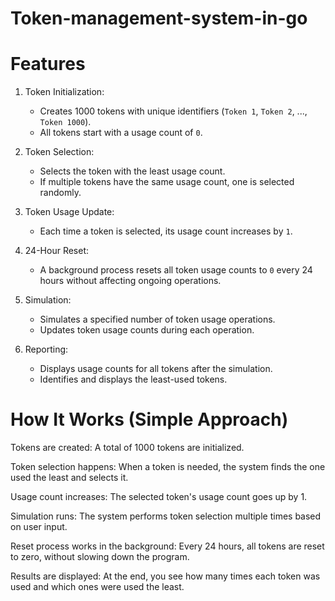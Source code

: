 # Token-management-system-in-go

# Features
1. Token Initialization:
   - Creates 1000 tokens with unique identifiers (`Token 1`, `Token 2`, ..., `Token 1000`).
   - All tokens start with a usage count of `0`.

2. Token Selection:
   - Selects the token with the least usage count.
   - If multiple tokens have the same usage count, one is selected randomly.

3. Token Usage Update:
   - Each time a token is selected, its usage count increases by `1`.

4. 24-Hour Reset:
   - A background process resets all token usage counts to `0` every 24 hours without affecting ongoing operations.

5. Simulation:
   - Simulates a specified number of token usage operations.
   - Updates token usage counts during each operation.

6. Reporting:
   - Displays usage counts for all tokens after the simulation.
   - Identifies and displays the least-used tokens.

# How It Works (Simple Approach)

Tokens are created: A total of 1000 tokens are initialized.

Token selection happens: When a token is needed, the system finds the one used the least and selects it.

Usage count increases: The selected token's usage count goes up by 1.

Simulation runs: The system performs token selection multiple times based on user input.

Reset process works in the background: Every 24 hours, all tokens are reset to zero, without slowing down the program.

Results are displayed: At the end, you see how many times each token was used and which ones were used the least.
